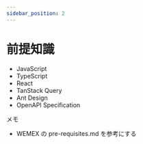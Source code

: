 ```yaml
---
sidebar_position: 2
---
```


# 前提知識

- JavaScript
- TypeScript
- React
- TanStack Query
- Ant Design
- OpenAPI Specification

メモ

- WEMEX の pre-requisites.md を参考にする